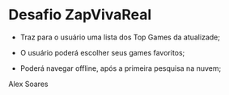 # Desafio ZapVivaReal

* Traz para o usuário uma lista dos Top Games da atualizade;
	
* O usuário poderá escolher seus games favoritos;
	
* Poderá navegar offline, após a primeira pesquisa na nuvem;

Alex Soares
